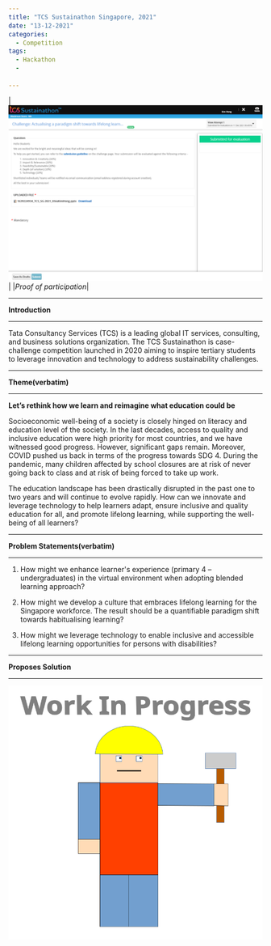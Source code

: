 ```yaml
---
title: "TCS Sustainathon Singapore, 2021"
date: "13-12-2021"
categories:
  - Competition
tags:
  - Hackathon
  - 

---
```


|![proof](/assets/images/Hackathon-TCS-2021/SubmitProof.png)|
|<em>Proof of participation</em>|

***

<strong>Introduction</strong>

***

Tata Consultancy Services (TCS) is a leading global IT services, consulting, and business solutions organization. The TCS Sustainathon is case-challenge competition launched in 2020 aiming to inspire tertiary students to leverage innovation and technology to address sustainability challenges.

***

<strong>Theme(verbatim)</strong>

***

<strong>Let’s rethink how we learn and reimagine what education could be </strong>

Socioeconomic well-being of a society is closely hinged on literacy and education level of the society. In the last decades, access to quality and inclusive education were high priority for most countries, and we have witnessed good progress. However, significant gaps remain. Moreover, COVID pushed us back in terms of the progress towards SDG 4. During the pandemic, many children affected by school closures are at risk of never going back to class and at risk of being forced to take up work.

The education landscape has been drastically disrupted in the past one to two years and will continue to evolve rapidly. How can we innovate and leverage technology to help learners adapt, ensure inclusive and quality education for all, and promote lifelong learning, while supporting the well-being of all learners?	

***

<strong>Problem Statements(verbatim)</strong>

***

1. How might we enhance learner's experience (primary 4 – undergraduates) in the virtual environment when adopting blended learning approach? 

2. How might we develop a culture that embraces lifelong learning for the Singapore workforce. The result should be a quantifiable paradigm shift towards habitualising learning? 

3. How might we leverage technology to enable inclusive and accessible lifelong learning opportunities for persons with disabilities?

***

<strong>Proposes Solution</strong>

***

![WIP](/assets/images/common/WIP.png)